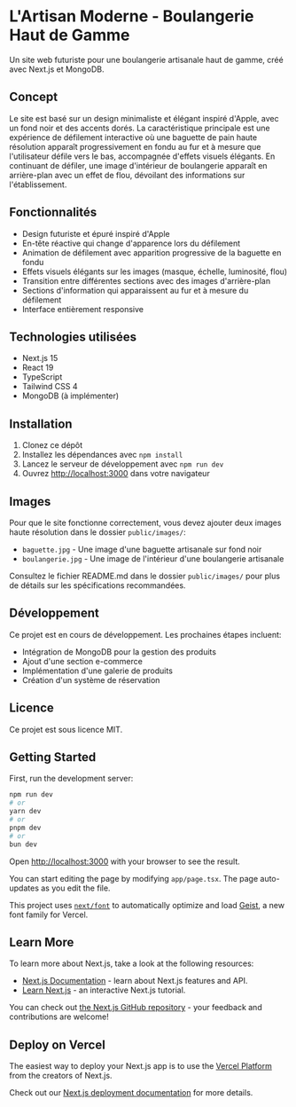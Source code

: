 # L'Artisan Moderne - Boulangerie Haut de Gamme

Un site web futuriste pour une boulangerie artisanale haut de gamme, créé avec Next.js et MongoDB.

## Concept

Le site est basé sur un design minimaliste et élégant inspiré d'Apple, avec un fond noir et des accents dorés. La caractéristique principale est une expérience de défilement interactive où une baguette de pain haute résolution apparaît progressivement en fondu au fur et à mesure que l'utilisateur défile vers le bas, accompagnée d'effets visuels élégants. En continuant de défiler, une image d'intérieur de boulangerie apparaît en arrière-plan avec un effet de flou, dévoilant des informations sur l'établissement.

## Fonctionnalités

- Design futuriste et épuré inspiré d'Apple
- En-tête réactive qui change d'apparence lors du défilement
- Animation de défilement avec apparition progressive de la baguette en fondu
- Effets visuels élégants sur les images (masque, échelle, luminosité, flou)
- Transition entre différentes sections avec des images d'arrière-plan
- Sections d'information qui apparaissent au fur et à mesure du défilement
- Interface entièrement responsive

## Technologies utilisées

- Next.js 15
- React 19
- TypeScript
- Tailwind CSS 4
- MongoDB (à implémenter)

## Installation

1. Clonez ce dépôt
2. Installez les dépendances avec `npm install`
3. Lancez le serveur de développement avec `npm run dev`
4. Ouvrez [http://localhost:3000](http://localhost:3000) dans votre navigateur

## Images

Pour que le site fonctionne correctement, vous devez ajouter deux images haute résolution dans le dossier `public/images/`:

- `baguette.jpg` - Une image d'une baguette artisanale sur fond noir
- `boulangerie.jpg` - Une image de l'intérieur d'une boulangerie artisanale

Consultez le fichier README.md dans le dossier `public/images/` pour plus de détails sur les spécifications recommandées.

## Développement

Ce projet est en cours de développement. Les prochaines étapes incluent:

- Intégration de MongoDB pour la gestion des produits
- Ajout d'une section e-commerce
- Implémentation d'une galerie de produits
- Création d'un système de réservation

## Licence

Ce projet est sous licence MIT.

## Getting Started

First, run the development server:

```bash
npm run dev
# or
yarn dev
# or
pnpm dev
# or
bun dev
```

Open [http://localhost:3000](http://localhost:3000) with your browser to see the result.

You can start editing the page by modifying `app/page.tsx`. The page auto-updates as you edit the file.

This project uses [`next/font`](https://nextjs.org/docs/app/building-your-application/optimizing/fonts) to automatically optimize and load [Geist](https://vercel.com/font), a new font family for Vercel.

## Learn More

To learn more about Next.js, take a look at the following resources:

- [Next.js Documentation](https://nextjs.org/docs) - learn about Next.js features and API.
- [Learn Next.js](https://nextjs.org/learn) - an interactive Next.js tutorial.

You can check out [the Next.js GitHub repository](https://github.com/vercel/next.js) - your feedback and contributions are welcome!

## Deploy on Vercel

The easiest way to deploy your Next.js app is to use the [Vercel Platform](https://vercel.com/new?utm_medium=default-template&filter=next.js&utm_source=create-next-app&utm_campaign=create-next-app-readme) from the creators of Next.js.

Check out our [Next.js deployment documentation](https://nextjs.org/docs/app/building-your-application/deploying) for more details.
